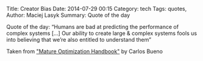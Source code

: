 Title: Creator Bias
Date: 2014-07-29 00:15
Category: tech
Tags: quotes,
Author: Maciej Lasyk
Summary: Quote of the day

Quote of the day: “Humans are bad at predicting the performance of complex 
systems [...] Our ability to create large & complex systems fools us into 
believing that we’re also entitled to understand them”

Taken from ["Mature Optimization Handbook"](http://carlos.bueno.org/optimization/mature-optimization.pdf) by Carlos Bueno
